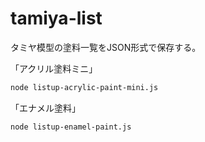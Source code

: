 # tamiya-list

タミヤ模型の塗料一覧をJSON形式で保存する。

「アクリル塗料ミニ」

```bash
node listup-acrylic-paint-mini.js
```

「エナメル塗料」

```bash
node listup-enamel-paint.js
```
